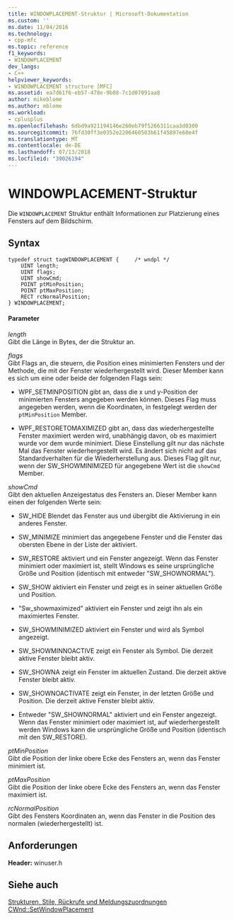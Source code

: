 ```yaml
---
title: WINDOWPLACEMENT-Struktur | Microsoft-Dokumentation
ms.custom: ''
ms.date: 11/04/2016
ms.technology:
- cpp-mfc
ms.topic: reference
f1_keywords:
- WINDOWPLACEMENT
dev_langs:
- C++
helpviewer_keywords:
- WINDOWPLACEMENT structure [MFC]
ms.assetid: ea7d61f6-eb57-478e-9b08-7c1d07091aa8
author: mikeblome
ms.author: mblome
ms.workload:
- cplusplus
ms.openlocfilehash: 6dbd9a921194146e260eb79f5266311caa3d0300
ms.sourcegitcommit: 76fd30ff3e0352e2206460503b61f45897e60e4f
ms.translationtype: MT
ms.contentlocale: de-DE
ms.lasthandoff: 07/13/2018
ms.locfileid: "39026194"
---
```

# <a name="windowplacement-structure"></a>WINDOWPLACEMENT-Struktur
Die `WINDOWPLACEMENT` Struktur enthält Informationen zur Platzierung eines Fensters auf dem Bildschirm.  
  
## <a name="syntax"></a>Syntax  
  
```  
typedef struct tagWINDOWPLACEMENT {     /* wndpl */  
    UINT length;  
    UINT flags;  
    UINT showCmd;  
    POINT ptMinPosition;  
    POINT ptMaxPosition;  
    RECT rcNormalPosition;  
} WINDOWPLACEMENT;  
```  
  
#### <a name="parameters"></a>Parameter  
*length*  
Gibt die Länge in Bytes, der die Struktur an.  
  
*flags*  
Gibt Flags an, die steuern, die Position eines minimierten Fensters und der Methode, die mit der Fenster wiederhergestellt wird. Dieser Member kann es sich um eine oder beide der folgenden Flags sein:  
  
 - WPF_SETMINPOSITION gibt an, dass die x und y-Position der minimierten Fensters angegeben werden können. Dieses Flag muss angegeben werden, wenn die Koordinaten, in festgelegt werden der `ptMinPosition` Member.  
      
 - WPF_RESTORETOMAXIMIZED gibt an, dass das wiederhergestellte Fenster maximiert werden wird, unabhängig davon, ob es maximiert wurde vor dem wurde minimiert. Diese Einstellung gilt nur das nächste Mal das Fenster wiederhergestellt wird. Es ändert sich nicht auf das Standardverhalten für die Wiederherstellung aus. Dieses Flag gilt nur, wenn der SW_SHOWMINIMIZED für angegebene Wert ist die `showCmd` Member.  
  
*showCmd*  
Gibt den aktuellen Anzeigestatus des Fensters an. Dieser Member kann einen der folgenden Werte sein:  
  
 - SW_HIDE Blendet das Fenster aus und übergibt die Aktivierung in ein anderes Fenster.  
      
 - SW_MINIMIZE minimiert das angegebene Fenster und die Fenster das obersten Ebene in der Liste der aktiviert.  
      
 - SW_RESTORE aktiviert und ein Fenster angezeigt. Wenn das Fenster minimiert oder maximiert ist, stellt Windows es seine ursprüngliche Größe und Position (identisch mit entweder "SW_SHOWNORMAL").  
      
 - SW_SHOW aktiviert ein Fenster und zeigt es in seiner aktuellen Größe und Position.  
      
 - "Sw_showmaximized" aktiviert ein Fenster und zeigt ihn als ein maximiertes Fenster.  
      
 - SW_SHOWMINIMIZED aktiviert ein Fenster und wird als Symbol angezeigt.  
      
 - SW_SHOWMINNOACTIVE zeigt ein Fenster als Symbol. Die derzeit aktive Fenster bleibt aktiv.  
      
 - SW_SHOWNA zeigt ein Fenster im aktuellen Zustand. Die derzeit aktive Fenster bleibt aktiv.  
      
 - SW_SHOWNOACTIVATE zeigt ein Fenster, in der letzten Größe und Position. Die derzeit aktive Fenster bleibt aktiv.  
      
 - Entweder "SW_SHOWNORMAL" aktiviert und ein Fenster angezeigt. Wenn das Fenster minimiert oder maximiert ist, auf wiederhergestellt werden Windows kann die ursprüngliche Größe und Position (identisch mit den SW_RESTORE).  
  
*ptMinPosition*  
Gibt die Position der linke obere Ecke des Fensters an, wenn das Fenster minimiert ist.  
  
*ptMaxPosition*  
Gibt die Position der linke obere Ecke des Fensters an, wenn das Fenster maximiert ist.  
  
*rcNormalPosition*  
Gibt des Fensters Koordinaten an, wenn das Fenster in die Position des normalen (wiederhergestellt) ist.  
  
## <a name="requirements"></a>Anforderungen  
 **Header:** winuser.h  
  
## <a name="see-also"></a>Siehe auch  
 [Strukturen, Stile, Rückrufe und Meldungszuordnungen](../../mfc/reference/structures-styles-callbacks-and-message-maps.md)   
 [CWnd::SetWindowPlacement](../../mfc/reference/cwnd-class.md#setwindowplacement)

